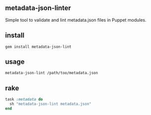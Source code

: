 metadata-json-linter
--------------------

Simple tool to validate and lint metadata.json files in Puppet modules.



install
-------

```shell
gem install metadata-json-lint
```



usage
-----

```shell
metadata-json-lint /path/too/metadata.json
```



rake
----


```ruby
task :metadata do
  sh "metadata-json-lint metadata.json"
end
```




